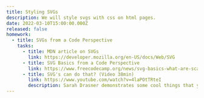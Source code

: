 ```yaml
---
title: Styling SVGs
description: We will style svgs with css on html pages.
date: 2022-03-10T15:00:00.000Z
released: false
homework:
  - title: SVGs from a Code Perspective
    tasks:
      - title: MDN article on SVGs
        link: https://developer.mozilla.org/en-US/docs/Web/SVG
      - title: SVG Basics from a Code Perspective
        link: https://www.freecodecamp.org/news/svg-basics-what-are-scalable-vector-graphics-and-how-do-you-use-them/
      - title: SVG's can do that? (Video 38min)
        link: https://www.youtube.com/watch?v=4laPOtTRteI
        description: Sarah Drasner demonstrates some cool things that you can do with svgs in web development at a conference.
---
```

